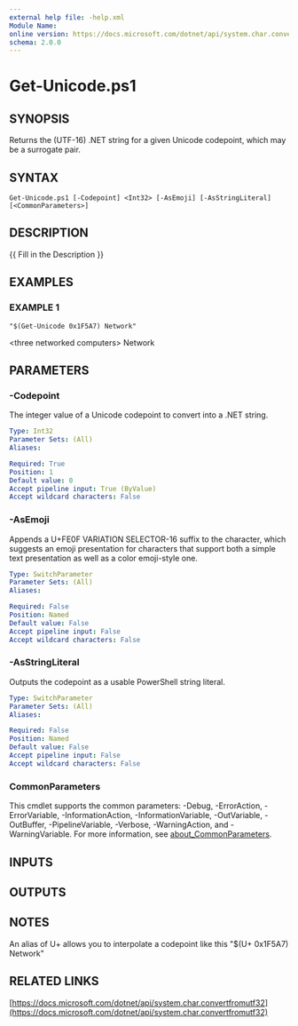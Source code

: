 ```yaml
---
external help file: -help.xml
Module Name:
online version: https://docs.microsoft.com/dotnet/api/system.char.convertfromutf32
schema: 2.0.0
---
```


# Get-Unicode.ps1

## SYNOPSIS
Returns the (UTF-16) .NET string for a given Unicode codepoint, which may be a surrogate pair.

## SYNTAX

```
Get-Unicode.ps1 [-Codepoint] <Int32> [-AsEmoji] [-AsStringLiteral] [<CommonParameters>]
```

## DESCRIPTION
{{ Fill in the Description }}

## EXAMPLES

### EXAMPLE 1
```
"$(Get-Unicode 0x1F5A7) Network"
```

\<three networked computers\> Network

## PARAMETERS

### -Codepoint
The integer value of a Unicode codepoint to convert into a .NET string.

```yaml
Type: Int32
Parameter Sets: (All)
Aliases:

Required: True
Position: 1
Default value: 0
Accept pipeline input: True (ByValue)
Accept wildcard characters: False
```

### -AsEmoji
Appends a U+FE0F VARIATION SELECTOR-16 suffix to the character, which suggests an emoji presentation
for characters that support both a simple text presentation as well as a color emoji-style one.

```yaml
Type: SwitchParameter
Parameter Sets: (All)
Aliases:

Required: False
Position: Named
Default value: False
Accept pipeline input: False
Accept wildcard characters: False
```

### -AsStringLiteral
Outputs the codepoint as a usable PowerShell string literal.

```yaml
Type: SwitchParameter
Parameter Sets: (All)
Aliases:

Required: False
Position: Named
Default value: False
Accept pipeline input: False
Accept wildcard characters: False
```

### CommonParameters
This cmdlet supports the common parameters: -Debug, -ErrorAction, -ErrorVariable, -InformationAction, -InformationVariable, -OutVariable, -OutBuffer, -PipelineVariable, -Verbose, -WarningAction, and -WarningVariable. For more information, see [about_CommonParameters](http://go.microsoft.com/fwlink/?LinkID=113216).

## INPUTS

## OUTPUTS

## NOTES
An alias of U+ allows you to interpolate a codepoint like this "$(U+ 0x1F5A7) Network"

## RELATED LINKS

[https://docs.microsoft.com/dotnet/api/system.char.convertfromutf32](https://docs.microsoft.com/dotnet/api/system.char.convertfromutf32)

